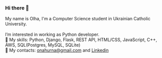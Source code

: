 ### Hi there 👋

My name is Olha, I'm a Computer Science student in Ukrainian Catholic University.<br>
<br>
I’m interested in working as Python developer.<br>
🌱 My skills: Python, Django, Flask, REST API, HTML/CSS, JavaScript, C++, AWS, SQL(Postgres, MySQL, SQLite)<br>
💬 My contacts: onahurna@gmail.com and [Linkedin](https://www.linkedin.com/in/olha-nahurna-864396277/?originalSubdomain=ua)
<!--
**linndfors/linndfors** is a ✨ _special_ ✨ repository because its `README.md` (this file) appears on your GitHub profile.

Here are some ideas to get you started:

- 🔭 I’m currently working on ...
- 🌱 I’m currently learning ...
- 👯 I’m looking to collaborate on ...
- 🤔 I’m looking for help with ...
- 💬 Ask me about ...
- 📫 How to reach me: ...
- 😄 Pronouns: ...
- ⚡ Fun fact: ...
-->

